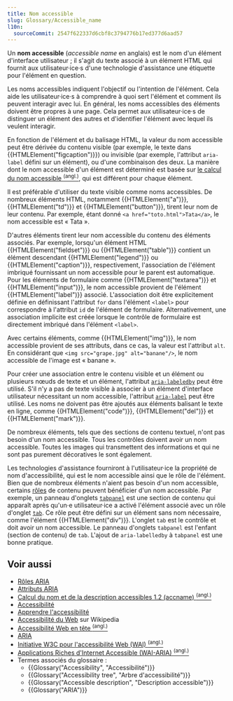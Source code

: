 ```yaml
---
title: Nom accessible
slug: Glossary/Accessible_name
l10n:
  sourceCommit: 2547f622337d6cbf8c3794776b17ed377d6aad57
---
```


Un **nom accessible** (<i lang="en">accessible name</i> en anglais) est le nom d'un élément d'interface utilisateur&nbsp;; il s'agit du texte associé à un élément HTML qui fournit aux utilisateur·ice·s d'une technologie d'assistance une étiquette pour l'élément en question.

Les noms accessibles indiquent l'objectif ou l'intention de l'élément. Cela aide les utilisateur·ice·s à comprendre à quoi sert l'élément et comment ils peuvent interagir avec lui. En général, les noms accessibles des éléments doivent être propres à une page. Cela permet aux utilisateur·ice·s de distinguer un élément des autres et d'identifier l'élément avec lequel ils veulent interagir.

En fonction de l'élément et du balisage HTML, la valeur du nom accessible peut être dérivée du contenu visible (par exemple, le texte dans {{HTMLElement("figcaption")}}) ou invisible (par exemple, l'attribut `aria-label` défini sur un élément), ou d'une combinaison des deux. La manière dont le nom accessible d'un élément est déterminé est basée sur [le calcul du nom accessible <sup>(angl.)</sup>](https://www.w3.org/WAI/ARIA/apg/practices/names-and-descriptions/#name_calculation), qui est différent pour chaque élément.

Il est préférable d'utiliser du texte visible comme noms accessibles. De nombreux éléments HTML, notamment {{HTMLElement("a")}}, {{HTMLElement("td")}} et {{HTMLElement("button")}}, tirent leur nom de leur contenu. Par exemple, étant donné `<a href="toto.html">Tata</a>`, le nom accessible est «&nbsp;Tata&nbsp;».

D'autres éléments tirent leur nom accessible du contenu des éléments associés. Par exemple, lorsqu'un élément HTML {{HTMLElement("fieldset")}} ou {{HTMLElement("table")}} contient un élément descendant {{HTMLElement("legend")}} ou {{HTMLElement("caption")}}, respectivement, l'association de l'élément imbriqué fournissant un nom accessible pour le parent est automatique. Pour les éléments de formulaire comme {{HTMLElement("textarea")}} et {{HTMLElement("input")}}, le nom accessible provient de l'élément {{HTMLElement("label")}} associé. L'association doit être explicitement définie en définissant l'attribut `for` dans l'élément `<label>` pour correspondre à l'attribut `id` de l'élément de formulaire. Alternativement, une association implicite est créée lorsque le contrôle de formulaire est directement imbriqué dans l'élément `<label>`.

Avec certains éléments, comme {{HTMLElement("img")}}, le nom accessible provient de ses attributs, dans ce cas, la valeur est l'attribut `alt`. En considérant que `<img src="grape.jpg" alt="banane"/>`, le nom accessible de l'image est «&nbsp;banane&nbsp;».

Pour créer une association entre le contenu visible et un élément ou plusieurs nœuds de texte et un élément, l'attribut [`aria-labeledby`](/fr/docs/Web/Accessibility/ARIA/Reference/Attributes/aria-labelledby) peut être utilisé. S'il n'y a pas de texte visible à associer à un élément d'interface utilisateur nécessitant un nom accessible, l'attribut [`aria-label`](/fr/docs/Web/Accessibility/ARIA/Reference/Attributes/aria-label) peut être utilisé. Les noms ne doivent pas être ajoutés aux éléments balisant le texte en ligne, comme {{HTMLElement("code")}}, {{HTMLElement("del")}} et {{HTMLElement("mark")}}.

De nombreux éléments, tels que des sections de contenu textuel, n'ont pas besoin d'un nom accessible. Tous les contrôles doivent avoir un nom accessible. Toutes les images qui transmettent des informations et qui ne sont pas purement décoratives le sont également.

Les technologies d'assistance fourniront à l'utilisateur·ice la propriété de nom d'accessibilité, qui est le nom accessible ainsi que le rôle de l'élément. Bien que de nombreux éléments n'aient pas besoin d'un nom accessible, certains [rôles](/fr/docs/Web/Accessibility/ARIA/Reference/Roles) de contenu peuvent bénéficier d'un nom accessible. Par exemple, un panneau d'onglets [`tabpanel`](/fr/docs/Web/Accessibility/ARIA/Reference/Roles/tabpanel_role) est une section de contenu qui apparaît après qu'un·e utilisateur·ice a activé l'élément associé avec un rôle d'onglet [`tab`](/fr/docs/Web/Accessibility/ARIA/Reference/Roles/tab_role). Ce rôle peut être défini sur un élément sans nom nécessaire, comme l'élément {{HTMLElement("div")}}. L'onglet `tab` est le contrôle et doit avoir un nom accessible. Le panneau d'onglets `tabpanel` est l'enfant (section de contenu) de `tab`. L'ajout de `aria-labelledby` à `tabpanel` est une bonne pratique.

## Voir aussi

- [Rôles ARIA](/fr/docs/Web/Accessibility/ARIA/Reference/Roles)
- [Attributs ARIA](/fr/docs/Web/Accessibility/ARIA/Reference/Attributes)
- [Calcul du nom et de la description accessibles 1.2 (accname) <sup>(angl.)</sup>](https://w3c.github.io/accname/#mapping_additional_nd_description)
- [Accessibilité](/fr/docs/Web/Accessibility)
- [Apprendre l'accessibilité](/fr/docs/Learn_web_development/Core/Accessibility)
- [Accessibilité du Web](https://fr.wikipedia.org/wiki/Accessibilit%C3%A9_du_web) sur Wikipedia
- [Accessibilité Web en tête <sup>(angl.)</sup>](https://webaim.org/)
- [ARIA](/fr/docs/Web/Accessibility/ARIA)
- [Initiative W3C pour l'accessibilité Web (WAI) <sup>(angl.)</sup>](https://www.w3.org/WAI/)
- [Applications Riches d'Internet Accessible (WAI-ARIA) <sup>(angl.)</sup>](https://w3c.github.io/aria/)
- Termes associés du glossaire&nbsp;:
  - {{Glossary("Accessibility", "Accessibilité")}}
  - {{Glossary("Accessibility tree", "Arbre d'accessibilité")}}
  - {{Glossary("Accessible description", "Description accessible")}}
  - {{Glossary("ARIA")}}
